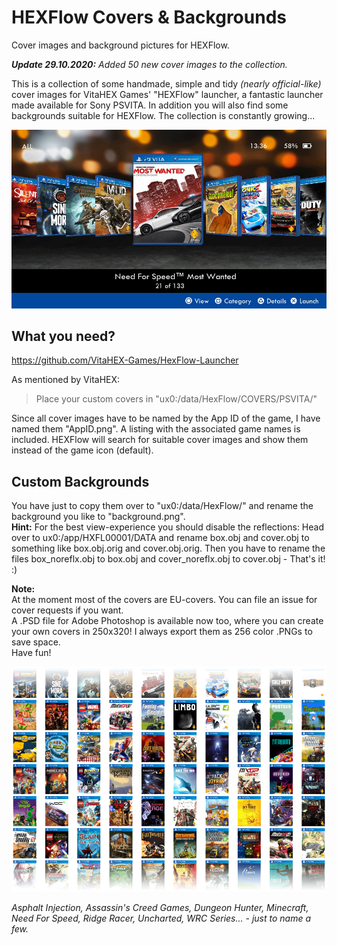 # HEXFlow Covers & Backgrounds
Cover images and background pictures for HEXFlow.

***Update 29.10.2020:** Added 50 new cover images to the collection.*

This is a collection of some handmade, simple and tidy *(nearly official-like)* cover images for VitaHEX Games' "HEXFlow" launcher, a fantastic launcher made available for Sony PSVITA. In addition you will also find some backgrounds suitable for HEXFlow. The collection is constantly growing...

![Example covers](/img/background-example.jpg)

## What you need?
https://github.com/VitaHEX-Games/HexFlow-Launcher

As mentioned by VitaHEX:
> Place your custom covers in "ux0:/data/HexFlow/COVERS/PSVITA/"

Since all cover images have to be named by the App ID of the game, I have named them "AppID.png". A listing with the associated game names is included.
HEXFlow will search for suitable cover images and show them instead of the game icon (default).

## Custom Backgrounds
You have just to copy them over to "ux0:/data/HexFlow/" and rename the background you like to "background.png".<br>
**Hint:** For the best view-experience you should disable the reflections: Head over to ux0:/app/HXFL00001/DATA and rename box.obj and cover.obj to something like box.obj.orig and cover.obj.orig. Then you have to rename the files box_noreflx.obj to box.obj and cover_noreflx.obj to cover.obj - That's it! :)

**Note:**<br>
At the moment most of the covers are EU-covers. You can file an issue for cover requests if you want.<br>
A .PSD file for Adobe Photoshop is available now too, where you can create your own covers in 250x320! I always export them as 256 color .PNGs to save space.<br>
Have fun!

![Some thumbnails](/img/some-thumbnails.png)

*Asphalt Injection, Assassin's Creed Games, Dungeon Hunter, Minecraft, Need For Speed, Ridge Racer, Uncharted, WRC Series... - just to name a few.*
